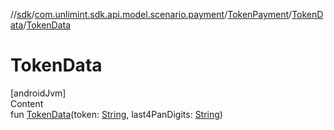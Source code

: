 //[sdk](../../../../index.md)/[com.unlimint.sdk.api.model.scenario.payment](../../index.md)/[TokenPayment](../index.md)/[TokenData](index.md)/[TokenData](-token-data.md)



# TokenData  
[androidJvm]  
Content  
fun [TokenData](-token-data.md)(token: [String](https://kotlinlang.org/api/latest/jvm/stdlib/kotlin/-string/index.html), last4PanDigits: [String](https://kotlinlang.org/api/latest/jvm/stdlib/kotlin/-string/index.html))  




